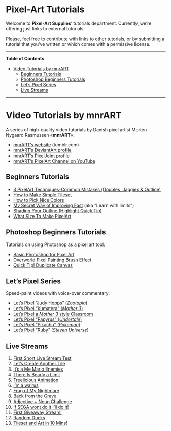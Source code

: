 Pixel-Art Tutorials
===================

Welcome to **Pixel-Art Supplies**’ tutorials department. Currently, we’re offering just links to external tutorials.

Please, feel free to contribute with links to other tutorials, or by submitting a tutorial that you’ve written or which comes with a permissive license.

------------------------------------------------------------------------

**Table of Contents**

<!-- #toc -->
-   [Video Tutorials by mnrART](#video-tutorials-by-mnrart)
    -   [Beginners Tutorials](#beginners-tutorials)
    -   [Photoshop Beginners Tutorials](#photoshop-beginners-tutorials)
    -   [Let’s Pixel Series](#lets-pixel-series)
    -   [Live Streams](#live-streams)

<!-- /toc -->

------------------------------------------------------------------------

Video Tutorials by mnrART
=========================

A series of high-quality video tutorials by Danish pixel artist Morten Nygaard Rasmussen «**mnrART**».

-   [mnrART’s website](http://mnrart.tumblr.com/) (tumblr.com)
-   [mnrART’s DeviantArt profile](http://mnrart.deviantart.com/)
-   [mnrART’s PixelJoint profile](http://pixeljoint.com/p/43807.htm)
-   [mnrART’s PixelArt Channel on YouTube](https://www.youtube.com/user/atMNRArt/)

Beginners Tutorials
-------------------

-   [3 PixelArt Techniques-Common Mistakes (Doubles, Jaggies & Outline)](https://www.youtube.com/watch?v=gW1G_FLsuEs&t=652s)
-   [How to Make Simple Tileset](https://www.youtube.com/watch?v=8o16EmvSyNg)
-   [How to Pick Nice Colors](https://www.youtube.com/watch?v=QhgSM_tnPM4&t=11s)
-   [My Secret Way of Improving Fast](https://www.youtube.com/watch?v=FbCw-_iRdc8&t=11s) (aka “Learn with limits”)
-   [Shading Your Outline (Highlight Quick Tip)](https://www.youtube.com/watch?v=faDNIMvuZKA)
-   [What SIze To Make PixelArt](https://www.youtube.com/watch?v=AXb-VBZTKDA&t=337s)

Photoshop Beginners Tutorials
-----------------------------

Tutorials on using Photoshop as a pixel art tool:

-   [Basic Photoshop for Pixel Art](https://www.youtube.com/watch?v=hEGeveEsg0Q&t=1s)
-   [Overworld Pixel Painting Brush Effect](https://www.youtube.com/watch?v=tzstGHNN48w)
-   [Quick Tip! Duplicate Canvas](https://www.youtube.com/watch?v=rLi1TVWlcYY)

Let’s Pixel Series
------------------

Speed-paint videos with voice-over commentary:

-   [Let’s Pixel “Judy Hopps” (*Zootopia*)](https://www.youtube.com/watch?v=QmB7-at5F88)
-   [Let’s Pixel “Kumatora” (*Mother 3*)](https://www.youtube.com/watch?v=00rIh2Z80vg)
-   [Let’s Pixel a *Mother 3* style Classroom](https://www.youtube.com/watch?v=wIIe-DoUIc8)
-   [Let’s Pixel “Papyrus” (*Undertale*)](https://www.youtube.com/watch?v=Xw3zIkhmBcU&t=13s)
-   [Let’s Pixel “Pikachu” (*Pokemon*)](https://www.youtube.com/watch?v=YG-zXwYlR9g)
-   [Let’s Pixel “Ruby” (*Steven Universe*)](https://www.youtube.com/watch?v=TIc05Z-HtXM)

Live Streams
------------

1.  [First Short Live Stream Test](https://www.youtube.com/watch?v=zsrTxnUIlRw&t=85s)
2.  [Let’s Create Another Tile](https://www.youtube.com/watch?v=kqDXb0sJMmQ)
3.  [It’s a Me Mario Enemies](https://www.youtube.com/watch?v=aU-kJL1kcis)
4.  [There Is Bearly a Limit](https://www.youtube.com/watch?v=WTyE4c0l9JU)
5.  [Treelicious Animation](https://www.youtube.com/watch?v=JWDzjE58F3g)
6.  [I’m a walrus](https://www.youtube.com/watch?v=fM8nFCzulaU)
7.  [Frog of My Nightmare](https://www.youtube.com/watch?v=3iTfTVveyIE)
8.  [Back from the Grave](https://www.youtube.com/watch?v=_Vqcs0A9O8w)
9.  [Adjective + Noun Challenge](https://www.youtube.com/watch?v=YT-B2BzYyZg)
10. [If SEGA wont do it I’ll do it!](https://www.youtube.com/watch?v=zEgg8xZF3hs)
11. [First Giveaway Stream!](https://www.youtube.com/watch?v=YquG7Gt-Fv0)
12. [Random Ducks](https://www.youtube.com/watch?v=l4LF5Z_T2Go&t=1s)
13. [Tileset and Art in 10 Mins!](https://www.youtube.com/watch?v=7w7K31YEwAc)

